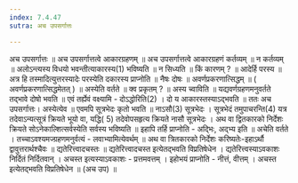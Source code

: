 ```yaml
---
index: 7.4.47
sutra: अच उपसर्गात्तः

---
```

अच उपसर्गात्तः ॥ अच उपसर्गात्तत्वे आकारग्रहणम् ॥ अच उपसर्गात्तत्वे आकारग्रहणं कर्तव्यम् ॥ न कर्तव्यम् ॥ अलोऽन्त्यस्य विधयो भवन्तीत्याकारस्य(1) भविष्यति ॥ न सिध्यति ॥ किं कारणम् ? ॥ आदेर्हि परस्य ॥ अत्र हि तस्मादित्युत्तरस्यादेः परस्येति दकारस्य प्राप्नोति ॥ नैषः दोषः ॥ अवर्णप्रकरणात्सिद्धम् ॥ ( अवर्णप्रकरणात्सिद्धमेतत् ) ॥ अस्येति वर्तते ॥ क्व प्रकृतम् ? ॥ अस्य च्वाविति ॥ यद्यवर्णग्रहणमनुवर्तते तद्भावे दोषो भवति ॥ एवं तर्ह्येवं वक्ष्यामि - दोऽद्धोरिति(2) । दो य आकारस्तस्याऽद्भवति ॥ ततः अच उपसर्गात्तः। अस्येत्येव ॥ एवमपि सूत्रभेदः कृतो भवति ॥ नाऽसौ(3) सूत्रभेदः । सूत्रभेदं तमुपाचरन्ति(4) यत्र तदेवाऽन्यत्सूत्रं क्रियते भूयो वा, यद्धि( 5) तदेवोपसहृत्य क्रियते नासौ सूत्रभेदः । अथ वा द्वितकारको निर्देशः क्रियते सोऽनेकाल्शित्सर्वस्येति सर्वस्य भविष्यति ॥ इहापि तर्हि प्राप्नोति - अदि्भः, अद्भ्य इति ॥ अचेति वर्तते । तच्चाऽवश्यमज्ग्रहणमनुर्वत्यं - लवाभ्यामित्येवर्थम् ॥ अथ वा त्रितकारको निर्देशः करिष्यतेः-इहाऽर्थौ द्वावुत्तरार्थश्चैवः ॥ द्यतेरित्त्वादचस्तः ॥ द्यतेरित्त्वादचस्त इत्येतद्भवति विप्रतिषेधेन । द्यतेरित्त्वस्याऽवकाशः निर्दितं निर्दितवान् । अचस्त इत्यस्याऽवकाशः - प्रत्तमवत्तम् । इहोभयं प्राप्नोति - नीत्तं, वीत्तम् । अचस्त इत्येतद्भवति विप्रतिषेधेन ॥ (अच उप) ॥